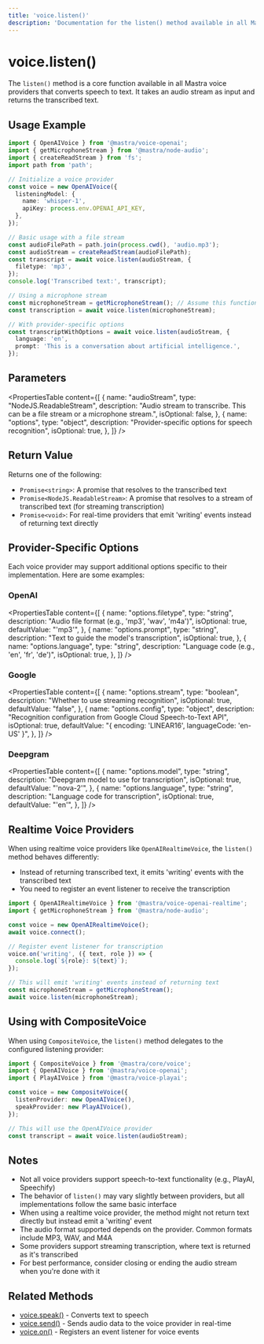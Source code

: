 ```yaml
---
title: 'voice.listen()'
description: 'Documentation for the listen() method available in all Mastra voice providers, which converts speech to text.'
---
```


# voice.listen()

The `listen()` method is a core function available in all Mastra voice providers that converts speech to text. It takes an audio stream as input and returns the transcribed text.

## Usage Example

```typescript
import { OpenAIVoice } from '@mastra/voice-openai';
import { getMicrophoneStream } from '@mastra/node-audio';
import { createReadStream } from 'fs';
import path from 'path';

// Initialize a voice provider
const voice = new OpenAIVoice({
  listeningModel: {
    name: 'whisper-1',
    apiKey: process.env.OPENAI_API_KEY,
  },
});

// Basic usage with a file stream
const audioFilePath = path.join(process.cwd(), 'audio.mp3');
const audioStream = createReadStream(audioFilePath);
const transcript = await voice.listen(audioStream, {
  filetype: 'mp3',
});
console.log('Transcribed text:', transcript);

// Using a microphone stream
const microphoneStream = getMicrophoneStream(); // Assume this function gets audio input
const transcription = await voice.listen(microphoneStream);

// With provider-specific options
const transcriptWithOptions = await voice.listen(audioStream, {
  language: 'en',
  prompt: 'This is a conversation about artificial intelligence.',
});
```

## Parameters

<PropertiesTable
content={[
{
name: "audioStream",
type: "NodeJS.ReadableStream",
description:
"Audio stream to transcribe. This can be a file stream or a microphone stream.",
isOptional: false,
},
{
name: "options",
type: "object",
description: "Provider-specific options for speech recognition",
isOptional: true,
},
]}
/>

## Return Value

Returns one of the following:

- `Promise<string>`: A promise that resolves to the transcribed text
- `Promise<NodeJS.ReadableStream>`: A promise that resolves to a stream of transcribed text (for streaming transcription)
- `Promise<void>`: For real-time providers that emit 'writing' events instead of returning text directly

## Provider-Specific Options

Each voice provider may support additional options specific to their implementation. Here are some examples:

### OpenAI

<PropertiesTable
content={[
{
name: "options.filetype",
type: "string",
description: "Audio file format (e.g., 'mp3', 'wav', 'm4a')",
isOptional: true,
defaultValue: "'mp3'",
},
{
name: "options.prompt",
type: "string",
description: "Text to guide the model's transcription",
isOptional: true,
},
{
name: "options.language",
type: "string",
description: "Language code (e.g., 'en', 'fr', 'de')",
isOptional: true,
},
]}
/>

### Google

<PropertiesTable
content={[
{
name: "options.stream",
type: "boolean",
description: "Whether to use streaming recognition",
isOptional: true,
defaultValue: "false",
},
{
name: "options.config",
type: "object",
description:
"Recognition configuration from Google Cloud Speech-to-Text API",
isOptional: true,
defaultValue: "{ encoding: 'LINEAR16', languageCode: 'en-US' }",
},
]}
/>

### Deepgram

<PropertiesTable
content={[
{
name: "options.model",
type: "string",
description: "Deepgram model to use for transcription",
isOptional: true,
defaultValue: "'nova-2'",
},
{
name: "options.language",
type: "string",
description: "Language code for transcription",
isOptional: true,
defaultValue: "'en'",
},
]}
/>

## Realtime Voice Providers

When using realtime voice providers like `OpenAIRealtimeVoice`, the `listen()` method behaves differently:

- Instead of returning transcribed text, it emits 'writing' events with the transcribed text
- You need to register an event listener to receive the transcription

```typescript
import { OpenAIRealtimeVoice } from '@mastra/voice-openai-realtime';
import { getMicrophoneStream } from '@mastra/node-audio';

const voice = new OpenAIRealtimeVoice();
await voice.connect();

// Register event listener for transcription
voice.on('writing', ({ text, role }) => {
  console.log(`${role}: ${text}`);
});

// This will emit 'writing' events instead of returning text
const microphoneStream = getMicrophoneStream();
await voice.listen(microphoneStream);
```

## Using with CompositeVoice

When using `CompositeVoice`, the `listen()` method delegates to the configured listening provider:

```typescript
import { CompositeVoice } from '@mastra/core/voice';
import { OpenAIVoice } from '@mastra/voice-openai';
import { PlayAIVoice } from '@mastra/voice-playai';

const voice = new CompositeVoice({
  listenProvider: new OpenAIVoice(),
  speakProvider: new PlayAIVoice(),
});

// This will use the OpenAIVoice provider
const transcript = await voice.listen(audioStream);
```

## Notes

- Not all voice providers support speech-to-text functionality (e.g., PlayAI, Speechify)
- The behavior of `listen()` may vary slightly between providers, but all implementations follow the same basic interface
- When using a realtime voice provider, the method might not return text directly but instead emit a 'writing' event
- The audio format supported depends on the provider. Common formats include MP3, WAV, and M4A
- Some providers support streaming transcription, where text is returned as it's transcribed
- For best performance, consider closing or ending the audio stream when you're done with it

## Related Methods

- [voice.speak()](./voice.speak) - Converts text to speech
- [voice.send()](./voice.send) - Sends audio data to the voice provider in real-time
- [voice.on()](./voice.on) - Registers an event listener for voice events
